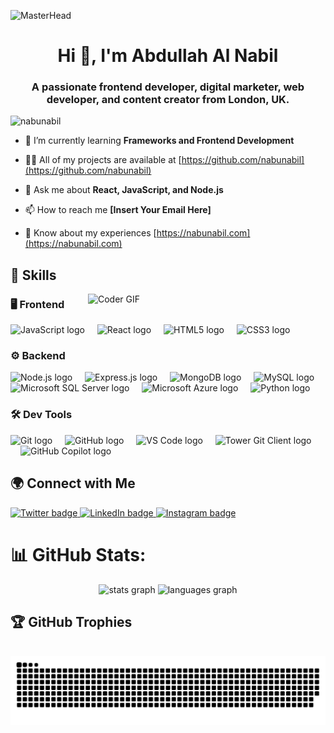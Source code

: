 ![MasterHead](https://developers.giphy.com/branch/master/static/api-512d36c09662682717108a38bbb5c57d.gif)

<h1 align="center">Hi 👋, I'm Abdullah Al Nabil</h1>
<h3 align="center">A passionate frontend developer, digital marketer, web developer, and content creator from London, UK.</h3>

<p align="left"> <img src="https://komarev.com/ghpvc/?username=nabunabil&label=Profile%20views&color=0e75b6&style=flat" alt="nabunabil" /> </p>

- 🌱 I’m currently learning **Frameworks and Frontend Development**

- 👨‍💻 All of my projects are available at [https://github.com/nabunabil](https://github.com/nabunabil)

- 💬 Ask me about **React, JavaScript, and Node.js**

- 📫 How to reach me **[Insert Your Email Here]**

- 📄 Know about my experiences [https://nabunabil.com](https://nabunabil.com)

<h2 align="left">🚀 Skills</h2>

<img align="right" src="https://user-images.githubusercontent.com/74038190/212750672-2f3f2b50-c84f-4ed8-a60a-849ae69ff9df.gif" alt="Coder GIF" width="380">


### 🖥 Frontend
<div align="left">
  <img src="https://cdn.jsdelivr.net/gh/devicons/devicon/icons/javascript/javascript-original.svg" height="40" alt="JavaScript logo" />
  <img width="12" />
  <img src="https://cdn.jsdelivr.net/gh/devicons/devicon/icons/react/react-original.svg" height="40" alt="React logo" />
  <img width="12" />
  <img src="https://cdn.jsdelivr.net/gh/devicons/devicon/icons/html5/html5-original.svg" height="40" alt="HTML5 logo" />
  <img width="12" />
  <img src="https://cdn.jsdelivr.net/gh/devicons/devicon/icons/css3/css3-original.svg" height="40" alt="CSS3 logo" />
</div>

### ⚙️ Backend
<div align="left"> <img src="https://cdn.jsdelivr.net/gh/devicons/devicon/icons/nodejs/nodejs-original.svg" height="40" alt="Node.js logo" /> <img width="12" /> <img src="https://cdn.jsdelivr.net/gh/devicons/devicon/icons/express/express-original.svg" height="40" alt="Express.js logo" /> <img width="12" /> <img src="https://cdn.jsdelivr.net/gh/devicons/devicon/icons/mongodb/mongodb-original.svg" height="40" alt="MongoDB logo" /> <img width="12" /> <img src="https://cdn.jsdelivr.net/gh/devicons/devicon/icons/mysql/mysql-original.svg" height="40" alt="MySQL logo" /> <img width="12" /> <img src="https://cdn.jsdelivr.net/gh/devicons/devicon/icons/microsoftsqlserver/microsoftsqlserver-plain.svg" height="40" alt="Microsoft SQL Server logo" /> <img width="12" /> <img src="https://cdn.jsdelivr.net/gh/devicons/devicon/icons/azure/azure-original.svg" height="40" alt="Microsoft Azure logo" /> <img width="12" /> <img src="https://cdn.jsdelivr.net/gh/devicons/devicon/icons/python/python-original.svg" height="40" alt="Python logo" /> </div>

### 🛠 Dev Tools
<div align="left"> <img src="https://cdn.jsdelivr.net/gh/devicons/devicon/icons/git/git-original.svg" height="40" alt="Git logo" /> <img width="12" /> <img src="https://cdn.jsdelivr.net/gh/devicons/devicon/icons/github/github-original.svg" height="40" alt="GitHub logo" /> <img width="12" /> <img src="https://cdn.jsdelivr.net/gh/devicons/devicon/icons/vscode/vscode-original.svg" height="40" alt="VS Code logo" /> <img width="12" /> <img src="https://assets.plan.io/images/illustrations/git-tower.svgz" height="40" alt="Tower Git Client logo" /> <img width="12" /> <img width="12" /> <img src="https://img.icons8.com/?size=100&id=Yl9ip6CjqAEI&format=png&color=000000" height="40" alt="GitHub Copilot logo" /> </div>

<h2 align="left">🌍 Connect with Me</h2>
<div align="left">
  <a href="#" target="_blank">
    <img src="https://img.shields.io/twitter/follow/abnabil?logo=twitter&style=for-the-badge" alt="Twitter badge" />
  </a>
  <a href="#" target="_blank">
    <img src="https://img.shields.io/badge/-LinkedIn-blue?style=for-the-badge&logo=linkedin&logoColor=white" alt="LinkedIn badge" />
  </a>
  <a href="#" target="_blank">
    <img src="https://img.shields.io/badge/-Instagram-E4405F?style=for-the-badge&logo=instagram&logoColor=white" alt="Instagram badge" />
  </a>
</div>

# 📊 GitHub Stats:
<div align="center">
  <img src="https://github-readme-stats.vercel.app/api?username=nabunabil&hide_title=false&hide_rank=false&show_icons=true&include_all_commits=true&count_private=true&disable_animations=false&theme=dracula&locale=en&hide_border=false" height="150" alt="stats graph"  />
  <img src="https://github-readme-stats.vercel.app/api/top-langs?username=nabunabil&locale=en&hide_title=false&layout=compact&card_width=320&langs_count=5&theme=dracula&hide_border=false" height="150" alt="languages graph"  />
</div>

## 🏆 GitHub Trophies
<br clear="both">
<img src="https://github.com/nabunabil/nabunabil/blob/main/github-user-contribution.svg" alt="Snake animation" />

###
